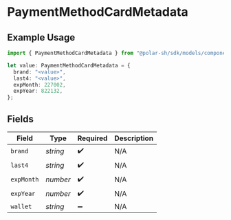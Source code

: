 # PaymentMethodCardMetadata

## Example Usage

```typescript
import { PaymentMethodCardMetadata } from "@polar-sh/sdk/models/components/paymentmethodcardmetadata.js";

let value: PaymentMethodCardMetadata = {
  brand: "<value>",
  last4: "<value>",
  expMonth: 227002,
  expYear: 822132,
};
```

## Fields

| Field              | Type               | Required           | Description        |
| ------------------ | ------------------ | ------------------ | ------------------ |
| `brand`            | *string*           | :heavy_check_mark: | N/A                |
| `last4`            | *string*           | :heavy_check_mark: | N/A                |
| `expMonth`         | *number*           | :heavy_check_mark: | N/A                |
| `expYear`          | *number*           | :heavy_check_mark: | N/A                |
| `wallet`           | *string*           | :heavy_minus_sign: | N/A                |